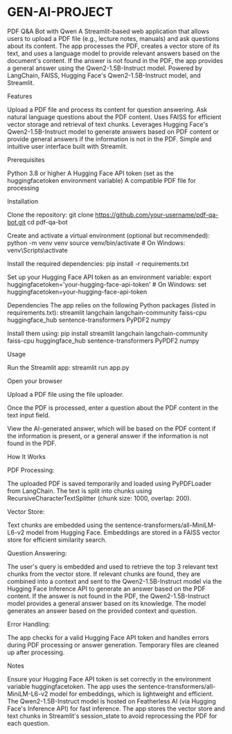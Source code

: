 # GEN-AI-PROJECT
PDF Q&A Bot with Qwen
A Streamlit-based web application that allows users to upload a PDF file (e.g., lecture notes, manuals) and ask questions about its content. The app processes the PDF, creates a vector store of its text, and uses a language model to provide relevant answers based on the document's content. If the answer is not found in the PDF, the app provides a general answer using the Qwen2-1.5B-Instruct model. Powered by LangChain, FAISS, Hugging Face's Qwen2-1.5B-Instruct model, and Streamlit.


Features

Upload a PDF file and process its content for question answering.
Ask natural language questions about the PDF content.
Uses FAISS for efficient vector storage and retrieval of text chunks.
Leverages Hugging Face's Qwen2-1.5B-Instruct model to generate answers based on PDF content or provide general answers if the information is not in the PDF.
Simple and intuitive user interface built with Streamlit.

Prerequisites

Python 3.8 or higher
A Hugging Face API token (set as the huggingfacetoken environment variable)
A compatible PDF file for processing

Installation

Clone the repository:
git clone https://github.com/your-username/pdf-qa-bot.git
cd pdf-qa-bot


Create and activate a virtual environment (optional but recommended):
python -m venv venv
source venv/bin/activate  # On Windows: venv\Scripts\activate


Install the required dependencies:
pip install -r requirements.txt


Set up your Hugging Face API token as an environment variable:
export huggingfacetoken='your-hugging-face-api-token'  # On Windows: set huggingfacetoken=your-hugging-face-api-token



Dependencies
The app relies on the following Python packages (listed in requirements.txt):
streamlit
langchain
langchain-community
faiss-cpu
huggingface_hub
sentence-transformers
PyPDF2
numpy

Install them using:
pip install streamlit langchain langchain-community faiss-cpu huggingface_hub sentence-transformers PyPDF2 numpy

Usage

Run the Streamlit app:
streamlit run app.py


Open your browser 

Upload a PDF file using the file uploader.

Once the PDF is processed, enter a question about the PDF content in the text input field.

View the AI-generated answer, which will be based on the PDF content if the information is present, or a general answer if the information is not found in the PDF.


How It Works

PDF Processing:

The uploaded PDF is saved temporarily and loaded using PyPDFLoader from LangChain.
The text is split into chunks using RecursiveCharacterTextSplitter (chunk size: 1000, overlap: 200).


Vector Store:

Text chunks are embedded using the sentence-transformers/all-MiniLM-L6-v2 model from Hugging Face.
Embeddings are stored in a FAISS vector store for efficient similarity search.


Question Answering:

The user's query is embedded and used to retrieve the top 3 relevant text chunks from the vector store.
If relevant chunks are found, they are combined into a context and sent to the Qwen2-1.5B-Instruct model via the Hugging Face Inference API to generate an answer based on the PDF content.
If the answer is not found in the PDF, the Qwen2-1.5B-Instruct model provides a general answer based on its knowledge.
The model generates an answer based on the provided context and question.


Error Handling:

The app checks for a valid Hugging Face API token and handles errors during PDF processing or answer generation.
Temporary files are cleaned up after processing.



Notes

Ensure your Hugging Face API token is set correctly in the environment variable huggingfacetoken.
The app uses the sentence-transformers/all-MiniLM-L6-v2 model for embeddings, which is lightweight and efficient.
The Qwen2-1.5B-Instruct model is hosted on Featherless AI (via Hugging Face's Inference API) for fast inference.
The app stores the vector store and text chunks in Streamlit's session_state to avoid reprocessing the PDF for each question.
